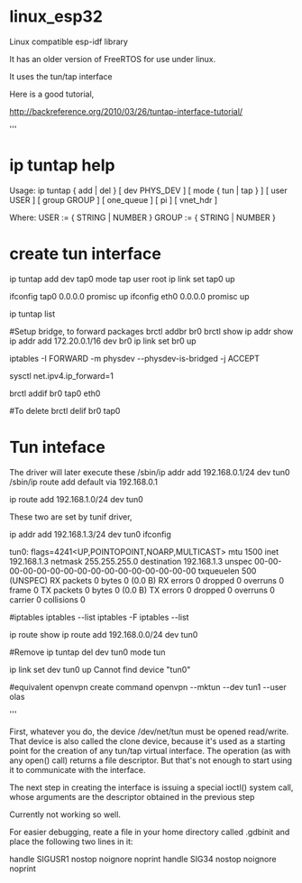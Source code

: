 # linux_esp32
Linux compatible esp-idf library

It has an older version of FreeRTOS for use under linux.

It uses the tun/tap interface 

Here is a good tutorial,

http://backreference.org/2010/03/26/tuntap-interface-tutorial/

'''
# ip tuntap help
Usage: ip tuntap { add | del } [ dev PHYS_DEV ] 
          [ mode { tun | tap } ] [ user USER ] [ group GROUP ]
          [ one_queue ] [ pi ] [ vnet_hdr ]

Where: USER  := { STRING | NUMBER }
       GROUP := { STRING | NUMBER }

# create tun interface
ip tuntap add dev tap0 mode tap user root
ip link set tap0 up

ifconfig tap0 0.0.0.0 promisc up
ifconfig eth0 0.0.0.0 promisc up

ip tuntap list

#Setup bridge, to forward packages
brctl addbr br0
brctl show
ip addr show
ip addr add 172.20.0.1/16 dev br0
ip link set br0 up

iptables -I FORWARD -m physdev --physdev-is-bridged -j ACCEPT

sysctl net.ipv4.ip_forward=1

brctl addif br0 tap0 eth0

#To delete
brctl delif br0 tap0



# Tun inteface

The driver will later execute these
/sbin/ip addr add 192.168.0.1/24 dev tun0
/sbin/ip route add default via 192.168.0.1

ip route add 192.168.1.0/24 dev tun0

These two are set by tunif driver,

ip addr add 192.168.1.3/24 dev tun0
ifconfig 

tun0: flags=4241<UP,POINTOPOINT,NOARP,MULTICAST>  mtu 1500
        inet 192.168.1.3  netmask 255.255.255.0  destination 192.168.1.3
        unspec 00-00-00-00-00-00-00-00-00-00-00-00-00-00-00-00  txqueuelen 500  (UNSPEC)
        RX packets 0  bytes 0 (0.0 B)
        RX errors 0  dropped 0  overruns 0  frame 0
        TX packets 0  bytes 0 (0.0 B)
        TX errors 0  dropped 0 overruns 0  carrier 0  collisions 0

#iptables
iptables --list
iptables -F
iptables --list

ip route show
ip route add 192.168.0.0/24 dev tun0

#Remove
ip tuntap del dev tun0 mode tun

ip link set dev tun0 up
Cannot find device "tun0"


#equivalent openvpn create command
 openvpn --mktun --dev tun1 --user olas

'''

First, whatever you do, the device /dev/net/tun must be opened read/write. That device is also called the clone device, because it's used as a starting point for the creation of any tun/tap virtual interface. The operation (as with any open() call) returns a file descriptor. But that's not enough to start using it to communicate with the interface.

The next step in creating the interface is issuing a special ioctl() system call, whose arguments are the descriptor obtained in the previous step

Currently not working so well.

For easier debugging, reate a file in your home directory called .gdbinit and place the following two lines in it:

handle SIGUSR1 nostop noignore noprint
handle SIG34 nostop noignore noprint


